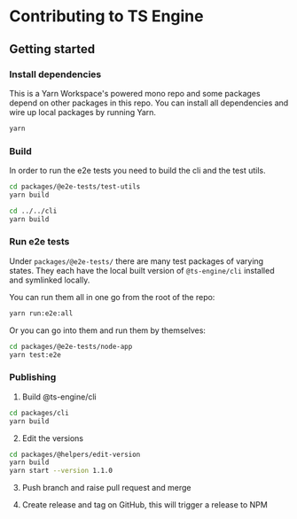 # Contributing to TS Engine

## Getting started

### Install dependencies

This is a Yarn Workspace's powered mono repo and some packages depend on other packages in this repo. You can install all dependencies and wire up local packages by running Yarn.

```sh
yarn
```

### Build

In order to run the e2e tests you need to build the cli and the test utils.

```sh
cd packages/@e2e-tests/test-utils
yarn build

cd ../../cli
yarn build
```

### Run e2e tests

Under `packages/@e2e-tests/` there are many test packages of varying states. They each have the local built version of `@ts-engine/cli` installed and symlinked locally.

You can run them all in one go from the root of the repo:

```sh
yarn run:e2e:all
```

Or you can go into them and run them by themselves:

```sh
cd packages/@e2e-tests/node-app
yarn test:e2e
```

### Publishing

1. Build @ts-engine/cli

```sh
cd packages/cli
yarn build
```

2. Edit the versions

```sh
cd packages/@helpers/edit-version
yarn build
yarn start --version 1.1.0
```

3. Push branch and raise pull request and merge

4. Create release and tag on GitHub, this will trigger a release to NPM
